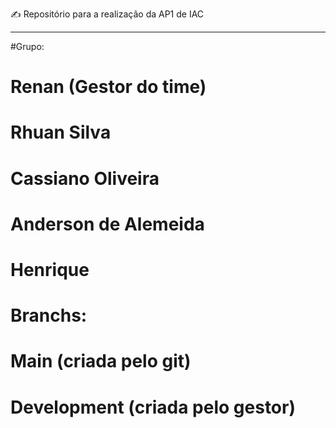 ✍️ Repositório para a realização da AP1 de IAC
__________________________________________________
#Grupo:
# Renan (Gestor do time)
# Rhuan Silva
# Cassiano Oliveira
# Anderson de Alemeida
# Henrique 
# Branchs:
# Main (criada pelo git)
# Development (criada pelo gestor)

